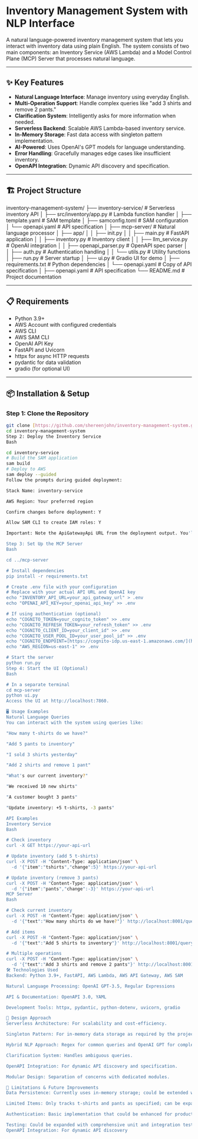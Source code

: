 # Inventory Management System with NLP Interface

A natural language-powered inventory management system that lets you interact with inventory data using plain English. The system consists of two main components: an Inventory Service (AWS Lambda) and a Model Control Plane (MCP) Server that processes natural language.


---

## ✨ Key Features

- **Natural Language Interface**: Manage inventory using everyday English.
- **Multi-Operation Support**: Handle complex queries like "add 3 shirts and remove 2 pants."
- **Clarification System**: Intelligently asks for more information when needed.
- **Serverless Backend**: Scalable AWS Lambda-based inventory service.
- **In-Memory Storage**: Fast data access with singleton pattern implementation.
- **AI-Powered**: Uses OpenAI's GPT models for language understanding.
- **Error Handling**: Gracefully manages edge cases like insufficient inventory.
- **OpenAPI Integration**: Dynamic API discovery and specification.

---

## 🏗️ Project Structure

inventory-management-system/
├── inventory-service/              # Serverless inventory API
│   ├── src/inventory/app.py        # Lambda function handler
│   ├── template.yaml               # SAM template
│   ├── samconfig.toml              # SAM configuration
│   └── openapi.yaml                # API specification
│
├── mcp-server/                     # Natural language processor
│   ├── app/
│   │   ├── init.py
│   │   ├── main.py                 # FastAPI application
│   │   ├── inventory.py            # Inventory client
│   │   ├── llm_service.py          # OpenAI integration
│   │   ├── openapi_parser.py       # OpenAPI spec parser
│   │   ├── auth.py                 # Authentication handling
│   │   └── utils.py                # Utility functions
│   ├── run.py                      # Server startup
│   ├── ui.py                       # Gradio UI for demo
│   ├── requirements.txt            # Python dependencies
│   └── openapi.yaml                # Copy of API specification
│
├── openapi.yaml                    # API specification
└── README.md                       # Project documentation


---

## 📋 Requirements

- Python 3.9+
- AWS Account with configured credentials
- AWS CLI
- AWS SAM CLI
- OpenAI API Key
- FastAPI and Uvicorn
- httpx for async HTTP requests
- pydantic for data validation
- gradio (for optional UI)

---

## 📦 Installation & Setup

### Step 1: Clone the Repository

```bash
git clone [https://github.com/shereenjohn/inventory-management-system.git](https://github.com/shereenjohn/inventory-management-system.git)
cd inventory-management-system
Step 2: Deploy the Inventory Service
Bash

cd inventory-service
# Build the SAM application
sam build
# Deploy to AWS
sam deploy --guided
Follow the prompts during guided deployment:

Stack Name: inventory-service

AWS Region: Your preferred region

Confirm changes before deployment: Y

Allow SAM CLI to create IAM roles: Y

Important: Note the ApiGatewayApi URL from the deployment output. You'll need this for the MCP server.

Step 3: Set Up the MCP Server
Bash

cd ../mcp-server

# Install dependencies
pip install -r requirements.txt

# Create .env file with your configuration
# Replace with your actual API URL and OpenAI key
echo "INVENTORY_API_URL=your_api_gateway_url" > .env
echo "OPENAI_API_KEY=your_openai_api_key" >> .env

# If using authentication (optional)
echo "COGNITO_TOKEN=your_cognito_token" >> .env
echo "COGNITO_REFRESH_TOKEN=your_refresh_token" >> .env
echo "COGNITO_CLIENT_ID=your_client_id" >> .env
echo "COGNITO_USER_POOL_ID=your_user_pool_id" >> .env
echo "COGNITO_ENDPOINT=[https://cognito-idp.us-east-1.amazonaws.com/](https://cognito-idp.us-east-1.amazonaws.com/)" >> .env
echo "AWS_REGION=us-east-1" >> .env

# Start the server
python run.py
Step 4: Start the UI (Optional)
Bash

# In a separate terminal
cd mcp-server
python ui.py
Access the UI at http://localhost:7860.

🖥️ Usage Examples
Natural Language Queries
You can interact with the system using queries like:

"How many t-shirts do we have?"

"Add 5 pants to inventory"

"I sold 3 shirts yesterday"

"Add 2 shirts and remove 1 pant"

"What's our current inventory?"

"We received 10 new shirts"

"A customer bought 3 pants"

"Update inventory: +5 t-shirts, -3 pants"

API Examples
Inventory Service
Bash

# Check inventory
curl -X GET https://your-api-url

# Update inventory (add 5 t-shirts)
curl -X POST -H "Content-Type: application/json" \
  -d '{"item":"tshirts","change":5}' https://your-api-url

# Update inventory (remove 3 pants)
curl -X POST -H "Content-Type: application/json" \
  -d '{"item":"pants","change":-3}' https://your-api-url
MCP Server
Bash

# Check current inventory
curl -X POST -H "Content-Type: application/json" \
  -d '{"text":"How many shirts do we have?"}' http://localhost:8001/query

# Add items
curl -X POST -H "Content-Type: application/json" \
  -d '{"text":"Add 5 shirts to inventory"}' http://localhost:8001/query

# Multiple operations
curl -X POST -H "Content-Type: application/json" \
  -d '{"text":"Add 3 shirts and remove 2 pants"}' http://localhost:8001/query
🛠️ Technologies Used
Backend: Python 3.9+, FastAPI, AWS Lambda, AWS API Gateway, AWS SAM

Natural Language Processing: OpenAI GPT-3.5, Regular Expressions

API & Documentation: OpenAPI 3.0, YAML

Development Tools: httpx, pydantic, python-dotenv, uvicorn, gradio

🧠 Design Approach
Serverless Architecture: For scalability and cost-efficiency.

Singleton Pattern: For in-memory data storage as required by the project.

Hybrid NLP Approach: Regex for common queries and OpenAI GPT for complex phrasings.

Clarification System: Handles ambiguous queries.

OpenAPI Integration: For dynamic API discovery and specification.

Modular Design: Separation of concerns with dedicated modules.

📝 Limitations & Future Improvements
Data Persistence: Currently uses in-memory storage; could be extended with a database like DynamoDB.

Limited Items: Only tracks t-shirts and pants as specified; can be expanded.

Authentication: Basic implementation that could be enhanced for production use.

Testing: Could be expanded with comprehensive unit and integration tests.mon queries with LLM for complex ones
OpenAPI Integration: For dynamic API discovery

